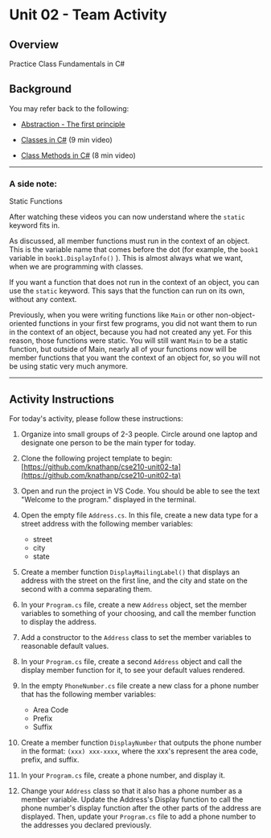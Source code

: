 Unit 02 - Team Activity
=======================

Overview
--------

Practice Class Fundamentals in C#

Background
----------

You may refer back to the following:

*   [Abstraction - The first principle](https://byui-cse.github.io/cse210-course-competency/abstraction/materials/the-first-principle.html)
    
*   [Classes in C#](https://video.byui.edu/media/t/1_ye5qy14x) (9 min video)
    
*   [Class Methods in C#](https://video.byui.edu/media/t/1_wbgk3tu1) (8 min video)
    

--------
### A side note:

Static Functions

After watching these videos you can now understand where the `static` keyword fits in.

As discussed, all member functions must run in the context of an object. This is the variable name that comes before the dot (for example, the `book1` variable in `book1.DisplayInfo()` ). This is almost always what we want, when we are programming with classes.

If you want a function that does not run in the context of an object, you can use the `static` keyword. This says that the function can run on its own, without any context.

Previously, when you were writing functions like `Main` or other non-object-oriented functions in your first few programs, you did not want them to run in the context of an object, because you had not created any yet. For this reason, those functions were static. You will still want `Main` to be a static function, but outside of Main, nearly all of your functions now will be member functions that you want the context of an object for, so you will not be using static very much anymore.

--------------


Activity Instructions
---------------------

For today's activity, please follow these instructions:

1.  Organize into small groups of 2-3 people. Circle around one laptop and designate one person to be the main typer for today.
    
2.  Clone the following project template to begin: [https://github.com/knathanp/cse210-unit02-ta](https://github.com/knathanp/cse210-unit02-ta)
    
3.  Open and run the project in VS Code. You should be able to see the text "Welcome to the program." displayed in the terminal.
    
4.  Open the empty file `Address.cs`. In this file, create a new data type for a street address with the following member variables:
    
    * street  
    * city
    * state
        
5.  Create a member function `DisplayMailingLabel()` that displays an address with the street on the first line, and the city and state on the second with a comma separating them.
    
6.  In your `Program.cs` file, create a new `Address` object, set the member variables to something of your choosing, and call the member function to display the address.
    
7.  Add a constructor to the `Address` class to set the member variables to reasonable default values.
    
8.  In your `Program.cs` file, create a second `Address` object and call the display member function for it, to see your default values rendered.
    
9.  In the empty `PhoneNumber.cs` file create a new class for a phone number that has the following member variables:
    
    * Area Code       
    * Prefix        
    * Suffix
        
10.  Create a member function `DisplayNumber` that outputs the phone number in the format: `(xxx) xxx-xxxx`, where the xxx's represent the area code, prefix, and suffix.
    
11.  In your `Program.cs` file, create a phone number, and display it.
    
12.  Change your `Address` class so that it also has a phone number as a member variable. Update the Address's Display function to call the phone number's display function after the other parts of the address are displayed. Then, update your `Program.cs` file to add a phone number to the addresses you declared previously.